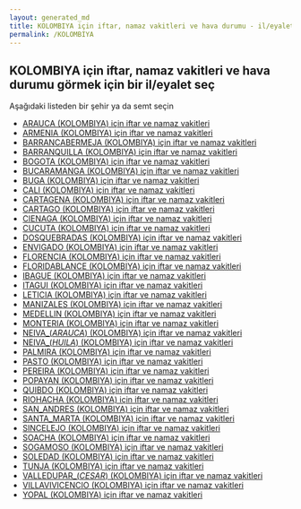```yaml
---
layout: generated_md
title: KOLOMBIYA için iftar, namaz vakitleri ve hava durumu - il/eyalet seç
permalink: /KOLOMBIYA
---
```


## KOLOMBIYA için iftar, namaz vakitleri ve hava durumu  görmek için bir il/eyalet seç

Aşağıdaki listeden bir şehir ya da semt seçin

* [ARAUCA (KOLOMBIYA) için iftar ve namaz vakitleri](/KOLOMBIYA/ARAUCA)
* [ARMENIA (KOLOMBIYA) için iftar ve namaz vakitleri](/KOLOMBIYA/ARMENIA)
* [BARRANCABERMEJA (KOLOMBIYA) için iftar ve namaz vakitleri](/KOLOMBIYA/BARRANCABERMEJA)
* [BARRANQUILLA (KOLOMBIYA) için iftar ve namaz vakitleri](/KOLOMBIYA/BARRANQUILLA)
* [BOGOTA (KOLOMBIYA) için iftar ve namaz vakitleri](/KOLOMBIYA/BOGOTA)
* [BUCARAMANGA (KOLOMBIYA) için iftar ve namaz vakitleri](/KOLOMBIYA/BUCARAMANGA)
* [BUGA (KOLOMBIYA) için iftar ve namaz vakitleri](/KOLOMBIYA/BUGA)
* [CALI (KOLOMBIYA) için iftar ve namaz vakitleri](/KOLOMBIYA/CALI)
* [CARTAGENA (KOLOMBIYA) için iftar ve namaz vakitleri](/KOLOMBIYA/CARTAGENA)
* [CARTAGO (KOLOMBIYA) için iftar ve namaz vakitleri](/KOLOMBIYA/CARTAGO)
* [CIENAGA (KOLOMBIYA) için iftar ve namaz vakitleri](/KOLOMBIYA/CIENAGA)
* [CUCUTA (KOLOMBIYA) için iftar ve namaz vakitleri](/KOLOMBIYA/CUCUTA)
* [DOSQUEBRADAS (KOLOMBIYA) için iftar ve namaz vakitleri](/KOLOMBIYA/DOSQUEBRADAS)
* [ENVIGADO (KOLOMBIYA) için iftar ve namaz vakitleri](/KOLOMBIYA/ENVIGADO)
* [FLORENCIA (KOLOMBIYA) için iftar ve namaz vakitleri](/KOLOMBIYA/FLORENCIA)
* [FLORIDABLANCE (KOLOMBIYA) için iftar ve namaz vakitleri](/KOLOMBIYA/FLORIDABLANCE)
* [IBAGUE (KOLOMBIYA) için iftar ve namaz vakitleri](/KOLOMBIYA/IBAGUE)
* [ITAGUI (KOLOMBIYA) için iftar ve namaz vakitleri](/KOLOMBIYA/ITAGUI)
* [LETICIA (KOLOMBIYA) için iftar ve namaz vakitleri](/KOLOMBIYA/LETICIA)
* [MANIZALES (KOLOMBIYA) için iftar ve namaz vakitleri](/KOLOMBIYA/MANIZALES)
* [MEDELLIN (KOLOMBIYA) için iftar ve namaz vakitleri](/KOLOMBIYA/MEDELLIN)
* [MONTERIA (KOLOMBIYA) için iftar ve namaz vakitleri](/KOLOMBIYA/MONTERIA)
* [NEIVA_(_ARAUCA_) (KOLOMBIYA) için iftar ve namaz vakitleri](/KOLOMBIYA/NEIVA_(_ARAUCA_))
* [NEIVA_(_HUILA_) (KOLOMBIYA) için iftar ve namaz vakitleri](/KOLOMBIYA/NEIVA_(_HUILA_))
* [PALMIRA (KOLOMBIYA) için iftar ve namaz vakitleri](/KOLOMBIYA/PALMIRA)
* [PASTO (KOLOMBIYA) için iftar ve namaz vakitleri](/KOLOMBIYA/PASTO)
* [PEREIRA (KOLOMBIYA) için iftar ve namaz vakitleri](/KOLOMBIYA/PEREIRA)
* [POPAYAN (KOLOMBIYA) için iftar ve namaz vakitleri](/KOLOMBIYA/POPAYAN)
* [QUIBDO (KOLOMBIYA) için iftar ve namaz vakitleri](/KOLOMBIYA/QUIBDO)
* [RIOHACHA (KOLOMBIYA) için iftar ve namaz vakitleri](/KOLOMBIYA/RIOHACHA)
* [SAN_ANDRES (KOLOMBIYA) için iftar ve namaz vakitleri](/KOLOMBIYA/SAN_ANDRES)
* [SANTA_MARTA (KOLOMBIYA) için iftar ve namaz vakitleri](/KOLOMBIYA/SANTA_MARTA)
* [SINCELEJO (KOLOMBIYA) için iftar ve namaz vakitleri](/KOLOMBIYA/SINCELEJO)
* [SOACHA (KOLOMBIYA) için iftar ve namaz vakitleri](/KOLOMBIYA/SOACHA)
* [SOGAMOSO (KOLOMBIYA) için iftar ve namaz vakitleri](/KOLOMBIYA/SOGAMOSO)
* [SOLEDAD (KOLOMBIYA) için iftar ve namaz vakitleri](/KOLOMBIYA/SOLEDAD)
* [TUNJA (KOLOMBIYA) için iftar ve namaz vakitleri](/KOLOMBIYA/TUNJA)
* [VALLEDUPAR_(_CESAR_) (KOLOMBIYA) için iftar ve namaz vakitleri](/KOLOMBIYA/VALLEDUPAR_(_CESAR_))
* [VILLAVIVICENCIO (KOLOMBIYA) için iftar ve namaz vakitleri](/KOLOMBIYA/VILLAVIVICENCIO)
* [YOPAL (KOLOMBIYA) için iftar ve namaz vakitleri](/KOLOMBIYA/YOPAL)
